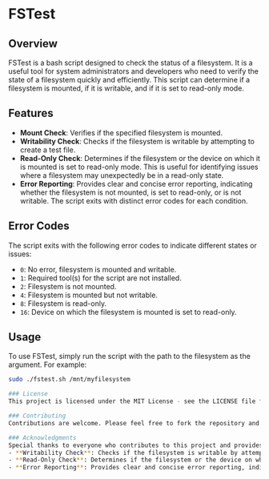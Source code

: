 # FSTest

## Overview
FSTest is a bash script designed to check the status of a filesystem. It is a useful tool for system administrators and developers who need to verify the state of a filesystem quickly and efficiently. This script can determine if a filesystem is mounted, if it is writable, and if it is set to read-only mode.

## Features
- **Mount Check**: Verifies if the specified filesystem is mounted.
- **Writability Check**: Checks if the filesystem is writable by attempting to create a test file.
- **Read-Only Check**: Determines if the filesystem or the device on which it is mounted is set to read-only mode. This is useful for identifying issues where a filesystem may unexpectedly be in a read-only state.
- **Error Reporting**: Provides clear and concise error reporting, indicating whether the filesystem is not mounted, is set to read-only, or is not writable. The script exits with distinct error codes for each condition.

## Error Codes
The script exits with the following error codes to indicate different states or issues:
- `0`: No error, filesystem is mounted and writable.
- `1`: Required tool(s) for the script are not installed.
- `2`: Filesystem is not mounted.
- `4`: Filesystem is mounted but not writable.
- `8`: Filesystem is read-only.
- `16`: Device on which the filesystem is mounted is set to read-only.

## Usage
To use FSTest, simply run the script with the path to the filesystem as the argument. For example:
```bash
sudo ./fstest.sh /mnt/myfilesystem

### License
This project is licensed under the MIT License - see the LICENSE file for details.

### Contributing
Contributions are welcome. Please feel free to fork the repository and submit pull requests.

### Acknowledgments
Special thanks to everyone who contributes to this project and provides feedback.ed.
- **Writability Check**: Checks if the filesystem is writable by attempting to create a test file.
- **Read-Only Check**: Determines if the filesystem or the device on which it is mounted is set to read-only mode. This is useful for identifying issues where a filesystem may unexpectedly be in a read-only state.
- **Error Reporting**: Provides clear and concise error reporting, indicating whether the filesystem is not mounted, is set to read-only, or is not writable. The script exits with distinct error codes for each condition.


